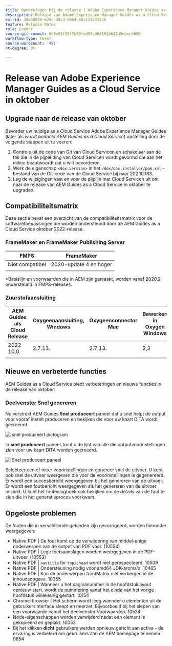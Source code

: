 ```yaml
---
title: Opmerkingen bij de release | Adobe Experience Manager Guides as a Cloud Service, release oktober 2022
description: Release van Adobe Experience Manager Guides as a Cloud Service in oktober
exl-id: 38638080-625c-49c3-9e54-56cc23831546
feature: Release Notes
role: Leader
source-git-commit: 6d8c01f20f7b59fed92c404561b647d9ebecb050
workflow-type: tm+mt
source-wordcount: '491'
ht-degree: 0%

---
```


# Release van Adobe Experience Manager Guides as a Cloud Service in oktober

## Upgrade naar de release van oktober

Bevorder uw huidige as a Cloud Service Adobe Experience Manager Guides (later als *wordt bedoeld AEM Guides as a Cloud Service*) opstelling door de volgende stappen uit te voeren:
1. Controle uit de code van Git van Cloud Servicen en schakelaar aan de tak die in de pijpleiding van Cloud Servicen wordt gevormd die aan het milieu beantwoordt dat u wilt bevorderen.
1. Werk de eigenschap `<dox.version>` in het `/dox/dox.installer/pom.xml` -bestand van de Git-code van de Cloud Service bij naar 202.10.183.
1. Leg de wijzigingen vast en voer de pijplijn met Cloud Servicen uit om naar de release van AEM Guides as a Cloud Service in oktober te upgraden.

## Compatibiliteitsmatrix

Deze sectie bevat een overzicht van de compatibiliteitsmatrix voor de softwaretoepassingen die worden ondersteund door de AEM Guides as a Cloud Service oktober 2022-release.

### FrameMaker en FrameMaker Publishing Server

| FMPS | FrameMaker |
| --- | --- |
| Niet compatibel | 2020-update 4 en hoger |
| | |

*Basislijn en voorwaarden die in AEM zijn gemaakt, worden vanaf 2020.2 ondersteund in FMPS-releases.

### Zuurstofaansluiting

| AEM Guides als Cloud Release | Oxygeenaansluiting, Windows | Oxygeenconnector Mac | Bewerken in Oxygen Windows | Bewerken in Oxygen Mac |
| --- | --- | --- | --- | --- |
| 2022 10,0 | 2.7.13. | 2.7.13. | 2,3 | 2,3 |
|  |  |  |  |


## Nieuwe en verbeterde functies

AEM Guides as a Cloud Service biedt verbeteringen en nieuwe functies in de release van oktober:


### Deelvenster Snel genereren

Nu verstrekt AEM Guides **Snel produceert** paneel dat u snel helpt de output voor vooraf instelt produceren en bekijken die voor uw kaart DITA wordt gecreeerd.

![&#x200B; snel produceert pictogram &#x200B;](assets/quick-generate-icon.png)

In **snel produceert** paneel, kunt u de lijst van alle die outputvoorinstellingen zien voor uw kaart DITA worden gecreeerd.

![&#x200B; Snel produceert paneel &#x200B;](assets/quick-generate-panel.png)

Selecteer een of meer voorinstellingen en genereer snel de uitvoer. U kunt ook snel de uitvoer weergeven die voor de voorinstellingen is gegenereerd. Er wordt een succesbericht weergegeven bij het genereren van de uitvoer. Er wordt een foutbericht weergegeven als het genereren van de uitvoer mislukt. U kunt het foutenlogboek ook bekijken om de details van de fout te zien die in het generatieproces voorkwam.


## Opgeloste problemen

De fouten die in verschillende gebieden zijn gecorrigeerd, worden hieronder weergegeven:

* Native PDF | De fout komt op de verwijdering van middel-enige onderwerpen van de output van PDF voor. (10554)
* Native PDF | Lege toetsaanslagen worden weergegeven in de PDF-uitvoer. (10553)
* Native PDF | `navtitle` for `topichead` wordt niet gerespecteerd. 10509
* Native PDF | Ondersteuning nodig voor amd64 JDK-aroma&#39;s. 10465
* Native PDF | Kan de onderwerpen frontMatrix niet verbergen in de inhoudsopgave. 10355
* Native PDF | Wanneer u het paginanummer in de hoofdstuklayout opnieuw start, wordt de nummering vanaf het einde van het vorige hoofdstuk willekeurig gestart. 10154
* Chrome-browser | Het scherm wordt leeg wanneer u elementen uit de gebruikersinterface sleept en neerzet. Bijvoorbeeld bij het slepen van een voorwaarde vanuit het deelvenster Voorwaarden. 10524
* Node-eigenschappen worden verwijderd nadat een element is gekopieerd en geplakt. 10053
* Bij het klikken **dicht** gebruikers werden opnieuw gericht aan activa - de ervaring is verbeterd om gebruikers aan de AEM homepage te nemen. 9654
